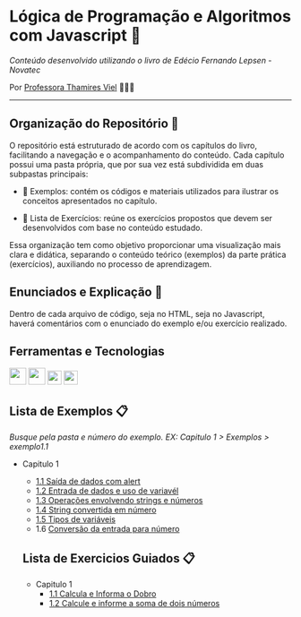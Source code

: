 # Lógica de Programação e Algoritmos com Javascript 🧩
*Conteúdo desenvolvido utilizando o livro de Edécio Fernando Lepsen - Novatec*

Por [Professora Thamires Viel](https://github.com/thamiresviel) 👩🏼‍🏫

---

## Organização do Repositório 📂

O repositório está estruturado de acordo com os capítulos do livro, facilitando a navegação e o acompanhamento do conteúdo. Cada capítulo possui uma pasta própria, que por sua vez está subdividida em duas subpastas principais:

+ 📁 Exemplos: contém os códigos e materiais utilizados para ilustrar os conceitos apresentados no capítulo.

+ 📁 Lista de Exercícios: reúne os exercícios propostos que devem ser desenvolvidos com base no conteúdo estudado.

Essa organização tem como objetivo proporcionar uma visualização mais clara e didática, separando o conteúdo teórico (exemplos) da parte prática (exercícios), auxiliando no processo de aprendizagem.

## Enunciados e Explicação 📝
Dentro de cada arquivo de código, seja no HTML, seja no Javascript, haverá comentários com o enunciado do exemplo e/ou exercício realizado. 

## Ferramentas e Tecnologias

<code><img src="https://cdn.jsdelivr.net/gh/devicons/devicon@latest/icons/css3/css3-original-wordmark.svg"  width="30"/></code> <code><img src="https://cdn.jsdelivr.net/gh/devicons/devicon@latest/icons/html5/html5-original-wordmark.svg" width="30" /></code> <code><img src="https://cdn.jsdelivr.net/gh/devicons/devicon@latest/icons/javascript/javascript-original.svg" width=25 /></code> <code><img src="https://cdn.jsdelivr.net/gh/devicons/devicon@latest/icons/vscode/vscode-original.svg" width="25"/></code>

## Lista de Exemplos 📋
*Busque pela pasta e número do exemplo. EX: Capitulo 1 > Exemplos > exemplo1.1*
+ Capitulo 1
  + [1.1 Saída de dados com alert](https://github.com/thamiresviel/estrutura-dados-js/blob/main/Capitulo%201/Exemplos/exemplo1.1.html)
  + [1.2 Entrada de dados e uso de variavél](https://github.com/thamiresviel/estrutura-dados-js/blob/main/Capitulo%201/Exemplos/exemplo1.2.html)
  + [1.3 Operações envolvendo strings e números](https://github.com/thamiresviel/estrutura-dados-js/blob/main/Capitulo%201/Exemplos/exemplo1.3.html)
  + [1.4 String convertida em número](https://github.com/thamiresviel/estrutura-dados-js/blob/main/Capitulo%201/Exemplos/exemplo1.4.html)
  + [1.5 Tipos de variáveis](https://github.com/thamiresviel/estrutura-dados-js/blob/main/Capitulo%201/Exemplos/exemplo1.5.html)
  + 1.6 [Conversão da entrada para número](https://github.com/thamiresviel/estrutura-dados-js/blob/main/Capitulo%201/Exemplos/exemplo1.6.html)
   
   ## Lista de Exercicios Guiados 📋
   + Capitulo 1
     + [1.1 Calcula e Informa o Dobro](https://github.com/thamiresviel/estrutura-dados-js/blob/main/Capitulo%201/Exercicios/exguiado1.html)
     + [1.2 Calcule e informe a soma de dois números](https://github.com/thamiresviel/estrutura-dados-js/blob/main/Capitulo%201/Exercicios/exguiado2.html)
          
        